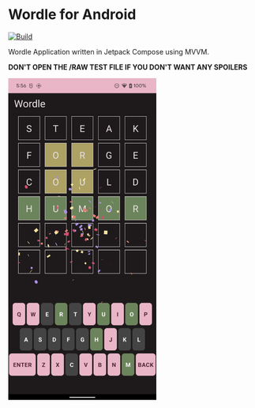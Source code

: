 # Wordle for Android #

[![Build](https://github.com/supertechninja/WordleCompose/actions/workflows/build.yaml/badge.svg)](https://github.com/supertechninja/WordleCompose/actions/workflows/build.yaml)

Wordle Application written in Jetpack Compose using MVVM. 

**DON'T OPEN THE /RAW TEST FILE IF YOU DON'T WANT ANY SPOILERS**

<img src="/screenshots/wordle.png" width="300">
